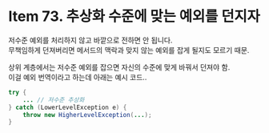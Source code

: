 # Item 73. 추상화 수준에 맞는 예외를 던지자

저수준 예외를 처리하지 않고 바깥으로 전하면 안 됩니다.  
무책임하게 던져버리면 메서드의 맥락과 맞지 않는 예외를 잡게 될지도 모르기 때문.

상위 계층에서는 저수준 예외를 잡으면 자신의 수준에 맞게 바꿔서 던져야 함.  
이걸 예외 번역이라고 하는데 아래는 예시 코드..

```java
try {
    ... // 저수준 추상화
} catch (LowerLevelException e) {
    throw new HigherLevelException(...);
}
```